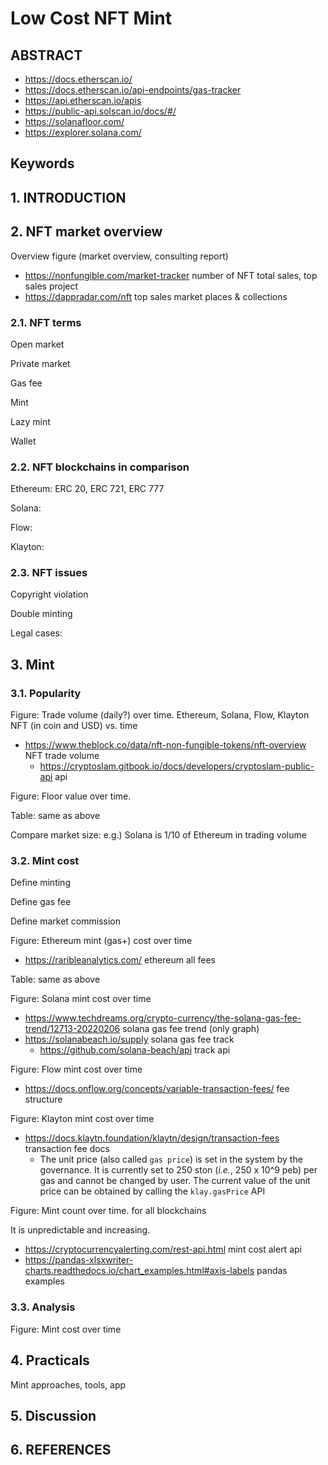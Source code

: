 # Low Cost NFT Mint

## ABSTRACT

- https://docs.etherscan.io/
- https://docs.etherscan.io/api-endpoints/gas-tracker
- https://api.etherscan.io/apis
- https://public-api.solscan.io/docs/#/
- https://solanafloor.com/
- https://explorer.solana.com/

## Keywords

## 1. INTRODUCTION

## 2. NFT market overview

Overview figure (market overview, consulting report)

- https://nonfungible.com/market-tracker number of NFT total sales, top sales project
- https://dappradar.com/nft top sales market places & collections

### 2.1. NFT terms

Open market

Private market

Gas fee

Mint

Lazy mint

Wallet

### 2.2. NFT blockchains in comparison

Ethereum: ERC 20, ERC 721, ERC 777

Solana:

Flow:

Klayton:

### 2.3. NFT issues

Copyright violation

Double minting

Legal cases:

## 3. Mint

### 3.1. Popularity

Figure: Trade volume (daily?) over time. Ethereum, Solana, Flow, Klayton NFT (in coin and USD) vs. time

- https://www.theblock.co/data/nft-non-fungible-tokens/nft-overview NFT trade volume
  - https://cryptoslam.gitbook.io/docs/developers/cryptoslam-public-api api

Figure: Floor value over time. 

Table: same as above

Compare market size: e.g.) Solana is 1/10 of Ethereum in trading volume

### 3.2. Mint cost

Define minting

Define gas fee

Define market commission

 

Figure: Ethereum mint (gas+) cost over time

- https://raribleanalytics.com/ ethereum all fees

Table: same as above

 

Figure: Solana mint cost over time

- https://www.techdreams.org/crypto-currency/the-solana-gas-fee-trend/12713-20220206 solana gas fee trend (only graph)
- https://solanabeach.io/supply solana gas fee track
  - https://github.com/solana-beach/api track api

Figure: Flow mint cost over time

- https://docs.onflow.org/concepts/variable-transaction-fees/ fee structure

Figure: Klayton mint cost over time

- https://docs.klaytn.foundation/klaytn/design/transaction-fees transaction fee docs
  - The unit price (also called `gas price`) is set in the system by the governance. It is currently set to 250 ston (*i.e.*, 250 x 10^9 peb) per gas and cannot be changed by user. The current value of the unit price can be obtained by calling the `klay.gasPrice` API

Figure: Mint count over time. for all blockchains

It is unpredictable and increasing.



- https://cryptocurrencyalerting.com/rest-api.html mint cost alert api
- https://pandas-xlsxwriter-charts.readthedocs.io/chart_examples.html#axis-labels pandas examples

### 3.3. Analysis

Figure: Mint cost over time

## 4. Practicals

Mint approaches, tools, app

## 5. Discussion

## 6. REFERENCES

